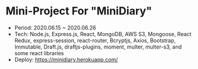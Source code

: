 Mini-Project For "MiniDiary"
==========

- Period: 2020.06.15 ~ 2020.06.26
- Tech: Node.js, Express.js, React, MongoDB, AWS S3, Mongoose, React Redux, express-session, react-router, Bcryptjs, Axios, Bootstrap, Immutable, Draft.js, draftjs-plugins, moment, multer, multer-s3, and some react libraries
- Deploy: https://minidiary.herokuapp.com/

